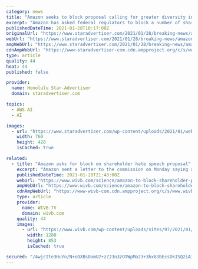 ```yaml
---
category: news
title: "Amazon seeks to block proposal calling for greater diversity in hiring"
excerpt: "Amazon has asked federal regulators to block a number of shareholder proposals that strike to the heart of many recent criticisms of the Seattle-based commerce behemoth, including its stances on curbing hate speech and offensive content,"
publishedDateTime: 2021-01-28T10:17:00Z
originalUrl: "https://www.staradvertiser.com/2021/01/28/breaking-news/amazon-seeks-to-block-proposal-calling-for-greater-diversity-in-hiring/"
webUrl: "https://www.staradvertiser.com/2021/01/28/breaking-news/amazon-seeks-to-block-proposal-calling-for-greater-diversity-in-hiring/"
ampWebUrl: "https://www.staradvertiser.com/2021/01/28/breaking-news/amazon-seeks-to-block-proposal-calling-for-greater-diversity-in-hiring/amp/"
cdnAmpWebUrl: "https://www-staradvertiser-com.cdn.ampproject.org/c/s/www.staradvertiser.com/2021/01/28/breaking-news/amazon-seeks-to-block-proposal-calling-for-greater-diversity-in-hiring/amp/"
type: article
quality: 44
heat: 44
published: false

provider:
  name: Honolulu Star-Advertiser
  domain: staradvertiser.com

topics:
  - AWS AI
  - AI

images:
  - url: "https://www.staradvertiser.com/wp-content/uploads/2021/01/web1_AP20296705804172.jpg"
    width: 760
    height: 428
    isCached: true

related:
  - title: "Amazon asks for block on shareholder hate speech proposal"
    excerpt: "Amazon sent a letter to the commission on Monday saying a report on its efforts to repress hate speech is unnecessary because it had ... The move brings more recognition to Qualtrics just months after founder and executive chairman Ryan Smith purchased ..."
    publishedDateTime: 2021-01-28T21:43:00Z
    webUrl: "https://www.wivb.com/science/amazon-to-block-shareholder-proposals-on-hate-speech-others/"
    ampWebUrl: "https://www.wivb.com/science/amazon-to-block-shareholder-proposals-on-hate-speech-others/amp/"
    cdnAmpWebUrl: "https://www-wivb-com.cdn.ampproject.org/c/s/www.wivb.com/science/amazon-to-block-shareholder-proposals-on-hate-speech-others/amp/"
    type: article
    provider:
      name: WIVB-TV
      domain: wivb.com
    quality: 44
    images:
      - url: "https://www.wivb.com/wp-content/uploads/sites/97/2021/01/3b2e9be6900747e19428dac9acc1363e.jpg?w=1280"
        width: 1280
        height: 853
        isCached: true

secured: "/4wjcIte3HuYn/N+oOXBsOomU2+zZJ3n3zOTWpMo23+3hx83bEcsDkISQ2iA3fMFm3HfJv0fSF57o+1EgQ+qaNEDUw5x77TRsj08spidheF4OZ9cgmsnuxr0YTgTa9tEPkaizxnOwHfxt/QVKGTXrwsUKXGlsshHEpLYPl4f5r3YCmB+jFCipeFfO001X99+sA7h0WQsoIN5in9BlzHFwtmgHYrEiEHEjGMCOiveJosuVcIwBUG7z2rlyn9nA+WUtsssbAwJOWoNB11GM7tkWnhEgm8lby5RSdHjpcAGHLDntuTQq08pPMnrXJw1OdUEgCFcYFSdYx6PsG216ZzezoAOzANorEAkI68qSB4lBNc=;hulUN1364SGZBqJ7z0Tgeg=="
---
```


